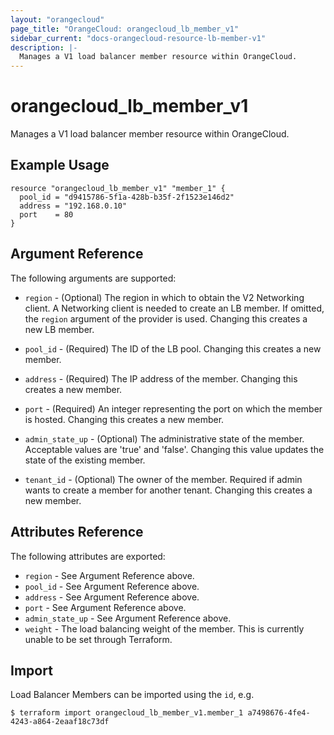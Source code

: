 ```yaml
---
layout: "orangecloud"
page_title: "OrangeCloud: orangecloud_lb_member_v1"
sidebar_current: "docs-orangecloud-resource-lb-member-v1"
description: |-
  Manages a V1 load balancer member resource within OrangeCloud.
---
```


# orangecloud\_lb\_member_v1

Manages a V1 load balancer member resource within OrangeCloud.

## Example Usage

```hcl
resource "orangecloud_lb_member_v1" "member_1" {
  pool_id = "d9415786-5f1a-428b-b35f-2f1523e146d2"
  address = "192.168.0.10"
  port    = 80
}
```

## Argument Reference

The following arguments are supported:

* `region` - (Optional) The region in which to obtain the V2 Networking client.
    A Networking client is needed to create an LB member. If omitted, the
    `region` argument of the provider is used. Changing this creates a new
    LB member.

* `pool_id` - (Required)  The ID of the LB pool. Changing this creates a new
    member.

* `address` - (Required) The IP address of the member. Changing this creates a
    new member.

* `port` - (Required) An integer representing the port on which the member is
    hosted. Changing this creates a new member.

* `admin_state_up` - (Optional) The administrative state of the member.
    Acceptable values are 'true' and 'false'. Changing this value updates the
    state of the existing member.

* `tenant_id` - (Optional) The owner of the member. Required if admin wants to
    create a member for another tenant. Changing this creates a new member.

## Attributes Reference

The following attributes are exported:

* `region` - See Argument Reference above.
* `pool_id` - See Argument Reference above.
* `address` - See Argument Reference above.
* `port` - See Argument Reference above.
* `admin_state_up` - See Argument Reference above.
* `weight` - The load balancing weight of the member. This is currently unable
    to be set through Terraform.

## Import

Load Balancer Members can be imported using the `id`, e.g.

```
$ terraform import orangecloud_lb_member_v1.member_1 a7498676-4fe4-4243-a864-2eaaf18c73df
```
